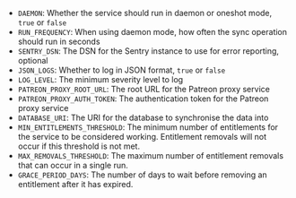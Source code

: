 - `DAEMON`: Whether the service should run in daemon or oneshot mode, `true` or `false`
- `RUN_FREQUENCY`: When using daemon mode, how often the sync operation should run in seconds
- `SENTRY_DSN`: The DSN for the Sentry instance to use for error reporting, optional
- `JSON_LOGS`: Whether to log in JSON format, `true` or `false`
- `LOG_LEVEL`: The minimum severity level to log
- `PATREON_PROXY_ROOT_URL`: The root URL for the Patreon proxy service
- `PATREON_PROXY_AUTH_TOKEN`: The authentication token for the Patreon proxy service
- `DATABASE_URI`: The URI for the database to synchronise the data into
- `MIN_ENTITLEMENTS_THRESHOLD`: The minimum number of entitlements for the service to be considered working. Entitlement
removals will not occur if this threshold is not met.
- `MAX_REMOVALS_THRESHOLD`: The maximum number of entitlement removals that can occur in a single run.
- `GRACE_PERIOD_DAYS`: The number of days to wait before removing an entitlement after it has expired.
